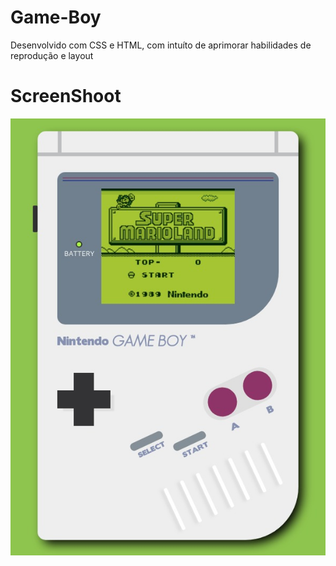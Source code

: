 # Game-Boy

Desenvolvido com CSS e HTML, com intuíto de aprimorar habilidades de reprodução e layout

# ScreenShoot

![Game Boy](https://github.com/guilhermestain/Game-Boy/blob/master/public/print-game.jpg "Game Boy Nintendo 1989")
